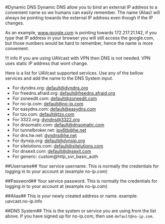 #Dynamic DNS
Dynamic DNS allow you to bind an external IP address to a convenient name so we humans can easily remember. 
The name (Alias) will always be pointing towards the external IP address even though if the IP changes.

As an example, www.google.com is pointing towards 172.217.21.142, if you type that IP address in your browser you will still access the google.com, but those numbers would be hard to remember, hence the name is more convenient.

!!! info
    If you are using UAVcast with VPN then DNS is not needed. VPN uses static IP address that wont change.

Here is a list for UAVcast supported services.
Use any of the bellow services and add the name to the DNS System input.

* For dyndns.org:         default@dyndns.org
* For freedns.afraid.org: default@freedns.afraid.org
* For zoneedit.com:       default@zoneedit.com
* For no-ip.com:          default@no-ip.com
* For easydns.com:        default@easydns.com
* For tzo.com:            default@tzo.com
* For 3322.org:           dyndns@3322.org
* For dnsomatic.com:      default@dnsomatic.com
* For tunnelbroker.net:   ipv6tb@he.net
* For dns.he.net:         dyndns@he.net
* For dynsip.org:         default@dynsip.org
* For sitelutions.com:    default@sitelutions.com
* For dnsexit.com:        default@dnsexit.com
* For generic:            custom@http_svr_basic_auth

##Username##
Your service username. This is normally the credentials for logging in to your account at (example no-ip.com)

##Password##
Your service password. This is normally the credentials for logging in to your account at (example no-ip.com)

##Alias##
This is your newly created address or name. example: uavcast.no-ip.info

##DNS System##
This is the system or service you are using from the list above. If you have signed up for no-ip.com, then use `default@no-ip.com`.
